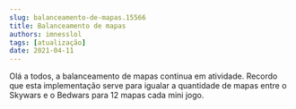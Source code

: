 ```yaml
---
slug: balanceamento-de-mapas.15566
title: Balanceamento de mapas
authors: imnesslol
tags: [atualização]
date: 2021-04-11
---
```


Olá a todos, a balanceamento de mapas continua em atividade. Recordo que esta implementação serve para igualar a quantidade de mapas entre o Skywars e o Bedwars para 12 mapas cada mini jogo.